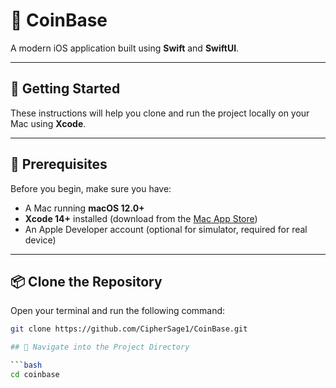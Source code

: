 # 📱 CoinBase

A modern iOS application built using **Swift** and **SwiftUI**.

---

## 🚀 Getting Started

These instructions will help you clone and run the project locally on your Mac using **Xcode**.

---

## 🧰 Prerequisites

Before you begin, make sure you have:

- A Mac running **macOS 12.0+**
- **Xcode 14+** installed (download from the [Mac App Store](https://apps.apple.com/us/app/xcode/id497799835))
- An Apple Developer account (optional for simulator, required for real device)

---

## 📦 Clone the Repository

Open your terminal and run the following command:

```bash
git clone https://github.com/CipherSage1/CoinBase.git

## 📂 Navigate into the Project Directory

```bash
cd coinbase
